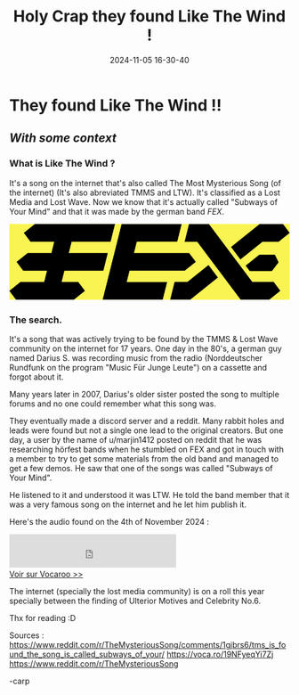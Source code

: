 ﻿---
title: Holy Crap they found Like The Wind !
date: 2024-11-05 16-30-40
categories: [Lost Media, News]
tags: [Music]
comments: true
---

# They found Like The Wind !!
## *With some context*

### What is Like The Wind ?
It's a song on the internet that's also called The Most Mysterious Song (of the internet) (It's also abreviated TMMS and LTW).
It's classified as a Lost Media and Lost Wave. 
Now we know that it's actually called "Subways of Your Mind" and that it was made by the german band *FEX*.

![Logo of the german band FEX](https://raw.githubusercontent.com/deadly-carp/deadly-carp.github.io/main/docs/assets/images/FEX.png)

### The search.
It's a song that was actively trying to be found by the TMMS & Lost Wave community on the internet for 17 years.
One day in the 80's, a german guy named Darius S. was recording music from the radio (Norddeutscher Rundfunk on the program "Music Für Junge Leute") on a cassette and forgot about it.

Many years later in 2007, Darius's older sister  posted the song to multiple forums and no one could remember what this song was.

They eventually made a discord server and a reddit. Many rabbit holes and leads were found but not a single one lead to the original creators.
But one day, a user by the name of u/marjin1412 posted on reddit that he was researching hörfest bands when he stumbled on FEX and got in touch with a member to try to get some materials from the old band and managed to get a few demos.
He saw that one of the songs was called "Subways of Your Mind".

He listened to it and understood it was LTW. He told the band member that it was a very famous song on the internet and he let him publish it. 


Here's the audio found on the 4th of November 2024 :
<div><iframe width="300" height="60" src="https://vocaroo.com/embed/19NFyeqYi7Zj?autoplay=0" frameborder="0" allow="autoplay"></iframe><br><a href="https://voca.ro/19NFyeqYi7Zj" title="Enregistreur vocal Vocaroo" target="_blank">Voir sur Vocaroo &gt;&gt;</a></div>


The internet (specially the lost media community) is on a roll this year specially between the finding of Ulterior Motives and Celebrity No.6. 

Thx for reading :D

Sources :
https://www.reddit.com/r/TheMysteriousSong/comments/1gjbrs6/tms_is_found_the_song_is_called_subways_of_your/
https://voca.ro/19NFyeqYi7Zj
https://www.reddit.com/r/TheMysteriousSong

-carp

<script src="https://giscus.app/client.js"
        data-repo="deadly-carp/deadly-carp.github.io"
        data-repo-id="R_kgDOLwc5Vg"
        data-category="General"
        data-category-id="DIC_kwDOLwc5Vs4Cj1TZ"
        data-mapping="pathname"
        data-strict="0"
        data-reactions-enabled="1"
        data-emit-metadata="0"
        data-input-position="bottom"
        data-theme="preferred_color_scheme"
        data-lang="fr"
        crossorigin="anonymous"
        async>
</script>
